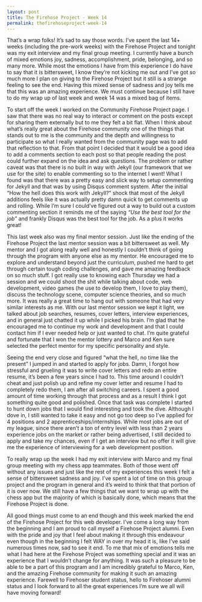 ```yaml
---
layout: post
title: The Firehose Project - Week 14
permalink: thefirehoseproject-week-14
---
```




That’s a wrap folks! It’s sad to say those words. I’ve spent the last 14+ weeks (including the pre-work weeks) with the Firehose Project and tonight was my exit interview and my final group meeting. I currently have a bunch of mixed emotions joy, sadness, accomplishment, pride, belonging, and so many more. While most the emotions I have from this experience I do have to say that it is bittersweet, I know they’re not kicking me out and I’ve got so much more I plan on giving to the Firehose Project but it still is a strange feeling to see the end. Having this mixed sense of sadness and joy tells me that this was an amazing experience. We must continue because I still have to do my wrap up of last week and week 14 was a mixed bag of items.

To start off the week I worked on the Community Firehose Project page. I saw that there was no real way to interact or comment on the posts except for sharing them externally but to me they felt a bit flat. When I think about what’s really great about the Firehose community one of the things that stands out to me is the community and the depth and willingness to participate so what I really wanted from the community page was to add that reflection to that. From that point I decided that it would be a good idea to add a comments section to each post so that people reading the post could further expand on the idea and ask questions. The problem or rather caveat was that there is no built in way with Jekyll (our framework that we use for the site) to enable commenting so to the internet I went! What I found was that there was a pretty easy and slick way to setup commenting for Jekyll and that was by using Disqus comment system. After the initial “How the hell does this work with Jekyll?” shock that most of the Jekyll additions feels like it was actually pretty damn quick to get comments up and rolling. While I’m sure I could’ve figured out a way to build out a custom commenting section it reminds me of the saying *“Use the best tool for the job”* and frankly Disqus was the best tool for the job. As a plus it works great!

This last week also was my final mentor session. Just like the ending of the Firehose Project the last mentor session was a bit bittersweet as well. My mentor and I got along really well and honestly I couldn’t think of going through the program with anyone else as my mentor. He encouraged me to explore and understand beyond just the curriculum, pushed me hard to get through certain tough coding challenges, and gave me amazing feedback on so much stuff. I got really use to knowing each Thursday we had a session and we could shoot the shit while talking about code, web development, video games (he use to develop them, I love to play them), discuss the technology scene, computer science theories, and so much more. It was really a great time to hang out with someone that had very similar interests as me. With our last mentor session we kept it light, we talked about job searches, resumes, cover letters, interview experiences, and in general just chatted it up while I picked his brain. I’m glad that he encouraged me to continue my work and development and that I could contact him if I ever needed help or just wanted to chat. I’m quite grateful and fortunate that I won the mentor lottery and Marco and Ken sure selected the perfect mentor for my specific personality and style.

Seeing the end very close and figured “what the hell, no time like the present” I jumped in and started to apply for jobs. Damn, I forgot how stressful and grueling it was to write cover letters and redo an entire resume, it’s been a few years since I had to. This time around I couldn’t cheat and just polish up and refine my cover letter and resume I had to completely redo them, I am after all switching careers. I spent a good amount of time working through that process and as a result I think I got something quite good and polished. Once that task was complete I started to hunt down jobs that I would find interesting and took the dive. Although I dove in, I still wanted to take it easy and not go too deep so I’ve applied for 4 positions and 2 apprenticeships/internships. While most jobs are out of my league, since there aren’t a ton of entry level with less than 2 years experience jobs on the market or rather being advertised, I still decided to apply and take my chances, even if I get an interview but no offer it will give me the experience of interviewing for a web development position.

To really wrap up the week I had my exit interview with Marco and my final group meeting with my chess app teammates. Both of those went off without any issues and just like the rest of my experiences this week I felt a sense of bittersweet sadness and joy. I’ve spent a lot of time on this group project and the program in general and it’s weird to think that that portion of it is over now. We still have a few things that we want to wrap up with the chess app but the majority of which is basically done, which means that the Firehose Project is done.

All good things must come to an end though and this week marked the end of the Firehose Project for this web developer. I’ve come a long way from the beginning and I am proud to call myself a Firehose Project alumni. Even with the pride and joy that I feel about making it through this endeavour even though in the beginning I felt WAY in over my head it is, like I’ve said numerous times now, sad to see it end. To me that mix of emotions tells me what I had here at the Firehose Project was something special and it was an experience that I wouldn’t change for anything. It was such a pleasure to be able to be a part of this program and I am incredibly grateful to Marco, Ken, and the amazing Firehose community for making it such an amazing experience. Farewell to Firehoser student status, hello to Firehoser alumni status and I look forward to all the great experiences I’m sure we all will have moving forward!
